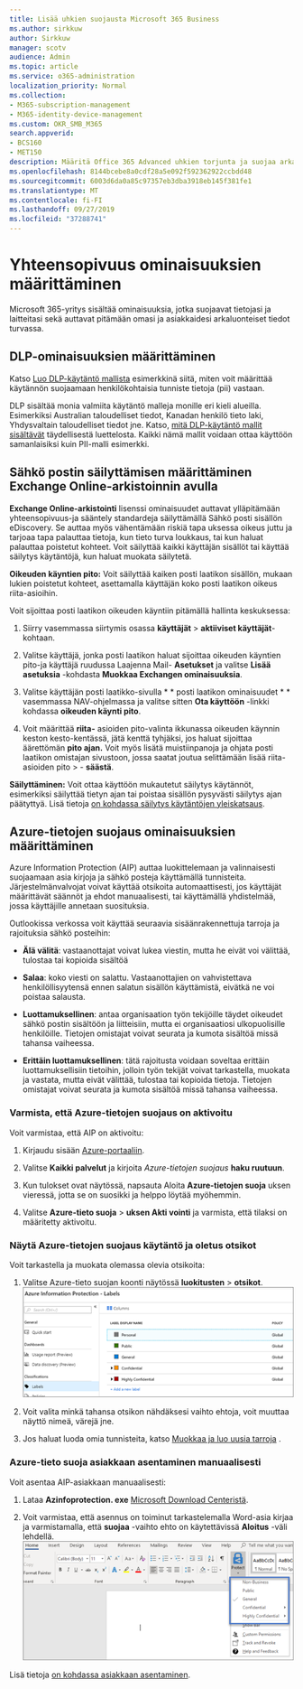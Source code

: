 ```yaml
---
title: Lisää uhkien suojausta Microsoft 365 Business
ms.author: sirkkuw
author: Sirkkuw
manager: scotv
audience: Admin
ms.topic: article
ms.service: o365-administration
localization_priority: Normal
ms.collection:
- M365-subscription-management
- M365-identity-device-management
ms.custom: OKR_SMB_M365
search.appverid:
- BCS160
- MET150
description: Määritä Office 365 Advanced uhkien torjunta ja suojaa arkaluontoisia tietoja.
ms.openlocfilehash: 8144bcebe8a0cdf28a5e092f592362922ccbdd48
ms.sourcegitcommit: 6003d6da0a85c97357eb3dba3918eb145f381fe1
ms.translationtype: MT
ms.contentlocale: fi-FI
ms.lasthandoff: 09/27/2019
ms.locfileid: "37288741"
---
```

# <a name="set-up-compliance-features"></a>Yhteensopivuus ominaisuuksien määrittäminen

Microsoft 365-yritys sisältää ominaisuuksia, jotka suojaavat tietojasi ja laitteitasi sekä auttavat pitämään omasi ja asiakkaidesi arkaluonteiset tiedot turvassa.

## <a name="set-up-dlp-features"></a>DLP-ominaisuuksien määrittäminen

Katso [Luo DLP-käytäntö mallista](https://support.office.com/article/59414438-99f5-488b-975c-5023f2254369) esimerkkinä siitä, miten voit määrittää käytännön suojaamaan henkilökohtaisia tunniste tietoja (pii) vastaan. 
  
DLP sisältää monia valmiita käytäntö malleja monille eri kieli alueilla. Esimerkiksi Australian taloudelliset tiedot, Kanadan henkilö tieto laki, Yhdysvaltain taloudelliset tiedot jne. Katso, [mitä DLP-käytäntö mallit sisältävät](https://support.office.com/article/c2e588d3-8f4f-4937-a286-8c399f28953a) täydellisestä luettelosta. Kaikki nämä mallit voidaan ottaa käyttöön samanlaisiksi kuin PII-malli esimerkki. 
  
## <a name="set-up-email-retention-with-exchange-online-archiving"></a>Sähkö postin säilyttämisen määrittäminen Exchange Online-arkistoinnin avulla

 **Exchange Online-arkistointi** lisenssi ominaisuudet auttavat ylläpitämään yhteensopivuus-ja sääntely standardeja säilyttämällä Sähkö posti sisällön eDiscovery. Se auttaa myös vähentämään riskiä tapa uksessa oikeus juttu ja tarjoaa tapa palauttaa tietoja, kun tieto turva loukkaus, tai kun haluat palauttaa poistetut kohteet. Voit säilyttää kaikki käyttäjän sisällöt tai käyttää säilytys käytäntöjä, kun haluat muokata säilytetä.
  
**Oikeuden käyntien pito:** Voit säilyttää kaiken posti laatikon sisällön, mukaan lukien poistetut kohteet, asettamalla käyttäjän koko posti laatikon oikeus riita-asioihin. 
    
Voit sijoittaa posti laatikon oikeuden käyntiin pitämällä hallinta keskuksessa:
    
1. Siirry vasemmassa siirtymis osassa **käyttäjät** \> **aktiiviset käyttäjät**-kohtaan.
    
2. Valitse käyttäjä, jonka posti laatikon haluat sijoittaa oikeuden käyntien pito-ja käyttäjä ruudussa Laajenna Mail- **Asetukset** ja valitse **Lisää asetuksia** -kohdasta **Muokkaa Exchangen ominaisuuksia**.
    
3. Valitse käyttäjän posti laatikko-sivulla * * posti laatikon ominaisuudet * * vasemmassa NAV-ohjelmassa ja valitse sitten **Ota käyttöön** -linkki kohdassa **oikeuden käynti pito**.
    
4. Voit määrittää **riita-** asioiden pito-valinta ikkunassa oikeuden käynnin keston kesto-kentässä, jätä kenttä tyhjäksi, jos haluat sijoittaa äärettömän **pito ajan.** Voit myös lisätä muistiinpanoja ja ohjata posti laatikon omistajan sivustoon, jossa saatat joutua selittämään lisää riita-asioiden pito \> - **säästä**.
    
**Säilyttäminen:** Voit ottaa käyttöön mukautetut säilytys käytännöt, esimerkiksi säilyttää tietyn ajan tai poistaa sisällön pysyvästi säilytys ajan päätyttyä. Lisä tietoja [on kohdassa säilytys käytäntöjen yleiskatsaus](https://support.office.com/article/5e377752-700d-4870-9b6d-12bfc12d2423).

## <a name="set-up-azure-information-protection-features"></a>Azure-tietojen suojaus ominaisuuksien määrittäminen

Azure Information Protection (AIP) auttaa luokittelemaan ja valinnaisesti suojaamaan asia kirjoja ja sähkö posteja käyttämällä tunnisteita. Järjestelmänvalvojat voivat käyttää otsikoita automaattisesti, jos käyttäjät määrittävät säännöt ja ehdot manuaalisesti, tai käyttämällä yhdistelmää, jossa käyttäjille annetaan suosituksia.

Outlookissa verkossa voit käyttää seuraavia sisäänrakennettuja tarroja ja rajoituksia sähkö posteihin:
  
- **Älä välitä**: vastaanottajat voivat lukea viestin, mutta he eivät voi välittää, tulostaa tai kopioida sisältöä
    
- **Salaa**: koko viesti on salattu. Vastaanottajien on vahvistettava henkilöllisyytensä ennen salatun sisällön käyttämistä, eivätkä ne voi poistaa salausta.
    
- **Luottamuksellinen**: antaa organisaation työn tekijöille täydet oikeudet sähkö postin sisältöön ja liitteisiin, mutta ei organisaatiosi ulkopuolisille henkilöille. Tietojen omistajat voivat seurata ja kumota sisältöä missä tahansa vaiheessa.
    
- **Erittäin luottamuksellinen**: tätä rajoitusta voidaan soveltaa erittäin luottamuksellisiin tietoihin, jolloin työn tekijät voivat tarkastella, muokata ja vastata, mutta eivät välittää, tulostaa tai kopioida tietoja. Tietojen omistajat voivat seurata ja kumota sisältöä missä tahansa vaiheessa.

### <a name="make-sure-azure-information-protection-is-activated"></a>Varmista, että Azure-tietojen suojaus on aktivoitu

Voit varmistaa, että AIP on aktivoitu:

1. Kirjaudu sisään [Azure-portaaliin](https://portal.azure.com/).

2. Valitse **Kaikki palvelut** ja kirjoita *Azure-tietojen suojaus* **haku ruutuun**.

3. Kun tulokset ovat näytössä, napsauta Aloita **Azure-tietojen suoja** uksen vieressä, jotta se on suosikki ja helppo löytää myöhemmin.

4. Valitse **Azure-tieto suoja** \> **uksen Akti vointi** ja varmista, että tilaksi on määritetty aktivoitu. 

### <a name="view-the-azure-information-protection-policy-and-default-labels"></a>Näytä Azure-tietojen suojaus käytäntö ja oletus otsikot 

Voit tarkastella ja muokata olemassa olevia otsikoita:

1. Valitse Azure-tieto suojan koonti näytössä **luokitusten** \> **otsikot**. <br/>![Azure-tietojen suoja uksen vakio merkinnät.](media/AIPLabels.png)

2. Voit valita minkä tahansa otsikon nähdäksesi vaihto ehtoja, voit muuttaa näyttö nimeä, värejä jne.
 
3. Jos haluat luoda omia tunnisteita, katso [Muokkaa ja luo uusia tarroja](https://docs.microsoft.com/azure/information-protection/infoprotect-tutorial-step2) . 

### <a name="install-the-azure-information-protection-client-manually"></a>Azure-tieto suoja asiakkaan asentaminen manuaalisesti

Voit asentaa AIP-asiakkaan manuaalisesti:

1. Lataa **Azinfoprotection. exe** [Microsoft Download Centeristä](https://www.microsoft.com/download/details.aspx?id=53018).
 
2. Voit varmistaa, että asennus on toiminut tarkastelemalla Word-asia kirjaa ja varmistamalla, että **suojaa** -vaihto ehto on käytettävissä **Aloitus** -väli lehdellä. <br/>![Word-asia kirjan avattava suojaus-väli lehti.](media/Word_Protect.png)

Lisä tietoja [on kohdassa asiakkaan asentaminen](https://docs.microsoft.com/azure/information-protection/infoprotect-tutorial-step3).
